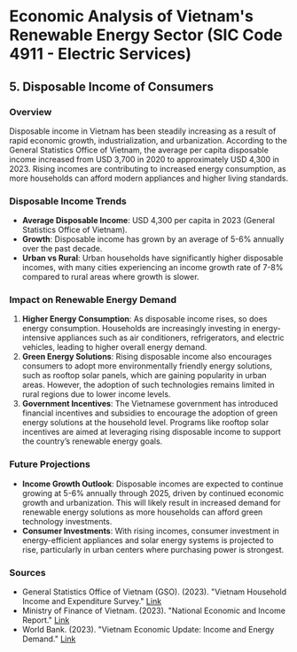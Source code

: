 
# Economic Analysis of Vietnam's Renewable Energy Sector (SIC Code 4911 - Electric Services)
## 5. Disposable Income of Consumers

### Overview
Disposable income in Vietnam has been steadily increasing as a result of rapid economic growth, industrialization, and urbanization. According to the General Statistics Office of Vietnam, the average per capita disposable income increased from USD 3,700 in 2020 to approximately USD 4,300 in 2023. Rising incomes are contributing to increased energy consumption, as more households can afford modern appliances and higher living standards.

### Disposable Income Trends
- **Average Disposable Income**: USD 4,300 per capita in 2023 (General Statistics Office of Vietnam).
- **Growth**: Disposable income has grown by an average of 5-6% annually over the past decade.
- **Urban vs Rural**: Urban households have significantly higher disposable incomes, with many cities experiencing an income growth rate of 7-8% compared to rural areas where growth is slower.

### Impact on Renewable Energy Demand
1. **Higher Energy Consumption**: As disposable income rises, so does energy consumption. Households are increasingly investing in energy-intensive appliances such as air conditioners, refrigerators, and electric vehicles, leading to higher overall energy demand.
2. **Green Energy Solutions**: Rising disposable income also encourages consumers to adopt more environmentally friendly energy solutions, such as rooftop solar panels, which are gaining popularity in urban areas. However, the adoption of such technologies remains limited in rural regions due to lower income levels.
3. **Government Incentives**: The Vietnamese government has introduced financial incentives and subsidies to encourage the adoption of green energy solutions at the household level. Programs like rooftop solar incentives are aimed at leveraging rising disposable income to support the country’s renewable energy goals.

### Future Projections
- **Income Growth Outlook**: Disposable incomes are expected to continue growing at 5-6% annually through 2025, driven by continued economic growth and urbanization. This will likely result in increased demand for renewable energy solutions as more households can afford green technology investments.
- **Consumer Investments**: With rising incomes, consumer investment in energy-efficient appliances and solar energy systems is projected to rise, particularly in urban centers where purchasing power is strongest.

### Sources
- General Statistics Office of Vietnam (GSO). (2023). "Vietnam Household Income and Expenditure Survey." [Link](https://www.gso.gov.vn)
- Ministry of Finance of Vietnam. (2023). "National Economic and Income Report." [Link](https://www.mof.gov.vn)
- World Bank. (2023). "Vietnam Economic Update: Income and Energy Demand." [Link](https://www.worldbank.org/en/country/vietnam/publication/vietnam-income-energy-demand)
